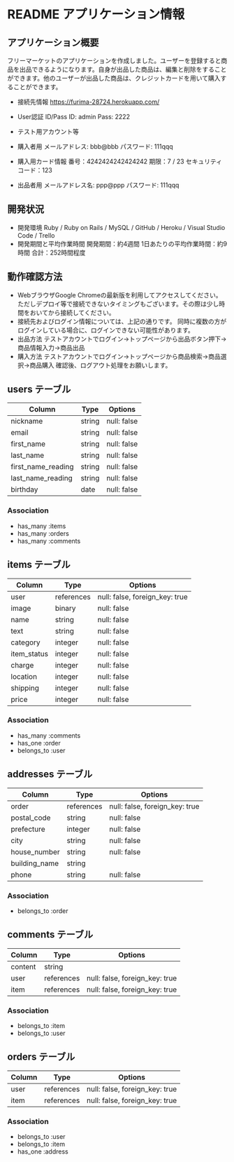 # README アプリケーション情報

## アプリケーション概要
フリーマーケットのアプリケーションを作成しました。ユーザーを登録すると商品を出品できるようになります。自身が出品した商品は、編集と削除をすることができます。他のユーザーが出品した商品は、クレジットカードを用いて購入することができます。

- 接続先情報
https://furima-28724.herokuapp.com/

- User認証
ID/Pass
ID: admin
Pass: 2222

- テスト用アカウント等
- 購入者用
メールアドレス: bbb@bbb
パスワード: 111qqq
- 購入用カード情報
番号：4242424242424242
期限：7 / 23
セキュリティコード：123
- 出品者用
メールアドレス名: ppp@ppp
パスワード: 111qqq

## 開発状況
- 開発環境
Ruby / Ruby on Rails / MySQL / GitHub / Heroku / Visual Studio Code / Trello
- 開発期間と平均作業時間
開発期間：約4週間
1日あたりの平均作業時間：約9時間
合計：252時間程度

## 動作確認方法
- WebブラウザGoogle Chromeの最新版を利用してアクセスしてください。
ただしデプロイ等で接続できないタイミングもございます。その際は少し時間をおいてから接続してください。
 - 接続先およびログイン情報については、上記の通りです。
同時に複数の方がログインしている場合に、ログインできない可能性があります。
- 出品方法
テストアカウントでログイン→トップページから出品ボタン押下→商品情報入力→商品出品
- 購入方法
テストアカウントでログイン→トップページから商品検索→商品選択→商品購入
確認後、ログアウト処理をお願いします。

## users テーブル

| Column             | Type   | Options     |
| ------------------ | ------ | ----------- |
| nickname           | string | null: false |
| email              | string | null: false |
| first_name         | string | null: false |
| last_name          | string | null: false |
| first_name_reading | string | null: false |
| last_name_reading  | string | null: false |
| birthday           | date   | null: false |

### Association

- has_many :items
- has_many :orders
- has_many :comments

## items テーブル 

| Column      | Type       | Options                        |
| ------------| ---------- | ------------------------------ |
| user        | references | null: false, foreign_key: true |
| image       | binary     | null: false                    |
| name        | string     | null: false                    |
| text        | string     | null: false                    |
| category    | integer    | null: false                    |
| item_status | integer    | null: false                    |
| charge      | integer    | null: false                    |
| location    | integer    | null: false                    |
| shipping    | integer    | null: false                    |
| price       | integer    | null: false                    |

### Association

- has_many :comments
- has_one :order
- belongs_to :user

## addresses テーブル

| Column       | Type       | Options                        |
| -------------| ---------- | ------------------------------ |
| order        | references | null: false, foreign_key: true |
| postal_code  | string     | null: false                    |
| prefecture   | integer    | null: false                    |
| city         | string     | null: false                    |
| house_number | string     | null: false                    |
| building_name| string     |                                |
| phone        | string     | null: false                    |

### Association

- belongs_to :order

## comments テーブル

| Column       | Type       | Options                        |
| -------------| ---------- | ------------------------------ |
| content      | string     |                                |
| user         | references | null: false, foreign_key: true |
| item         | references | null: false, foreign_key: true |

### Association

- belongs_to :item
- belongs_to :user


## orders テーブル

| Column       | Type       | Options                        |
| -------------| ---------- | ------------------------------ |
| user         | references | null: false, foreign_key: true |
| item         | references | null: false, foreign_key: true |

### Association

- belongs_to :user
- belongs_to :item
- has_one :address

